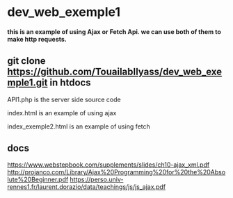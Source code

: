 # dev_web_exemple1

#### this is an example of using Ajax or Fetch Api. we can use both of them to make http requests.


## git clone https://github.com/TouailabIlyass/dev_web_exemple1.git in htdocs


API1.php is the server side source code


index.html is an example of using ajax


index_exemple2.html is an example of using fetch

## docs
https://www.webstepbook.com/supplements/slides/ch10-ajax_xml.pdf
http://projanco.com/Library/Ajax%20Programming%20for%20the%20Absolute%20Beginner.pdf
https://perso.univ-rennes1.fr/laurent.dorazio/data/teachings/js/js_ajax.pdf

